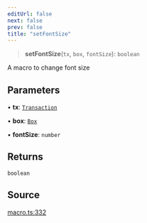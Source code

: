 ```yaml
---
editUrl: false
next: false
prev: false
title: "setFontSize"
---
```


> **setFontSize**(`tx`, `box`, `fontSize`): `boolean`

A macro to change font size

## Parameters

• **tx**: [`Transaction`](/api-core/classes/transaction/)

• **box**: [`Box`](/api-core/classes/box/)

• **fontSize**: `number`

## Returns

`boolean`

## Source

[macro.ts:332](https://github.com/dgmjs/dgmjs/blob/main/packages/core/src/macro.ts#L332)
